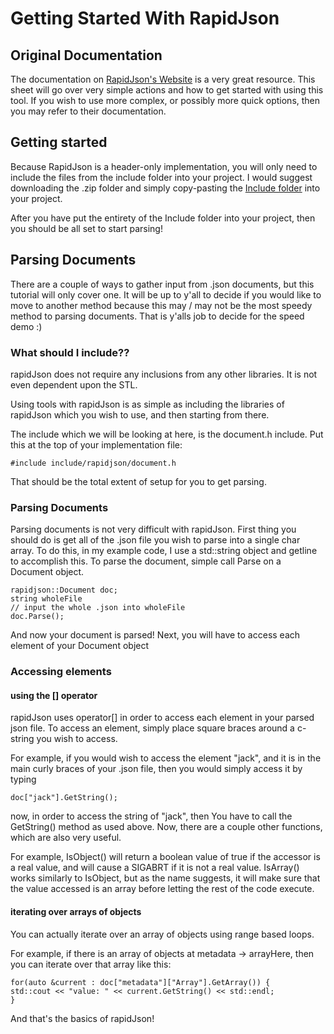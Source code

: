 # Getting Started With RapidJson

## Original Documentation
The documentation on [RapidJson's Website](https://rapidjson.org/) is a very great resource. This sheet will go over very simple actions and how to get started with using this tool. If you wish to use more complex, or possibly more quick options, then you may refer to their documentation.

## Getting started
Because RapidJson is a header-only implementation, you will only need to include the files from the include folder into your project. I would suggest downloading the .zip folder and simply copy-pasting the [Include folder](https://github.com/Tencent/rapidjson/tree/master/include/rapidjson) into your project.

After you have put the entirety of the Include folder into your project, then you should be all set to start parsing!

## Parsing Documents
There are a couple of ways to gather input from .json documents, but this tutorial will only cover one. It will be up to y'all to decide if you would like to move to another method because this may / may not be the most speedy method to parsing documents. That is y'alls job to decide for the speed demo :)

### What should I include??
rapidJson does not require any inclusions from any other libraries. It is not even dependent upon the STL.

Using tools with rapidJson is as simple as including the libraries of rapidJson which you wish to use, and then starting from there.

The include which we will be looking at here, is the document.h include. Put this at the top of your implementation file:

```
#include include/rapidjson/document.h
```
That should be the total extent of setup for you to get parsing.

### Parsing Documents

Parsing documents is not very difficult with rapidJson. First thing you should do is get all of the .json file you wish to parse into a single char array. To do this, in my example code, I use a std::string object and getline to accomplish this. To parse the document, simple call Parse on a Document object.
```
rapidjson::Document doc;
string wholeFile
// input the whole .json into wholeFile
doc.Parse();
```
And now your document is parsed! Next, you will have to access each element of your Document object

### Accessing elements

#### using the [] operator

rapidJson uses operator[] in order to access each element in your parsed json file.
To access an element, simply place square braces around a c-string you wish to access.

For example, if you would wish to access the element "jack", and it is in the main curly braces of your .json file, then you would simply access it by typing
```
doc["jack"].GetString();
```
now, in order to access the string of "jack", then You have to call the GetString() method as used above. Now, there are a couple other functions, which are also very useful.

For example, IsObject() will return a boolean value of true if the accessor is a real value, and will cause a SIGABRT if it is not a real value.
IsArray() works similarly to IsObject, but as the name suggests, it will make sure that the value accessed is an array before letting the rest of the code execute.

#### iterating over arrays of objects

You can actually iterate over an array of objects using range based loops.

For example, if there is an array of objects at metadata -> arrayHere, then you can iterate over that array like this:
```
for(auto &current : doc["metadata"]["Array"].GetArray()) { 
std::cout << "value: " << current.GetString() << std::endl;
}
```
And that's the basics of rapidJson!
